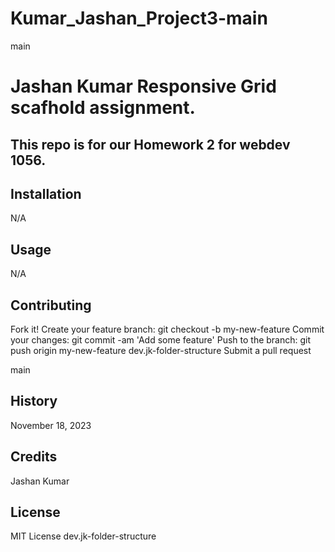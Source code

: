 
# Kumar_Jashan_Project3-main
 main
# Jashan Kumar Responsive Grid scafhold assignment.
## This repo is for our Homework 2 for webdev 1056.


## Installation
N/A 

## Usage
N/A

## Contributing
Fork it!
Create your feature branch: git checkout -b my-new-feature
Commit your changes: git commit -am 'Add some feature'
Push to the branch: git push origin my-new-feature
 dev.jk-folder-structure
Submit a pull request 

main


## History
November 18, 2023

## Credits
Jashan Kumar


## License
MIT License
 dev.jk-folder-structure


